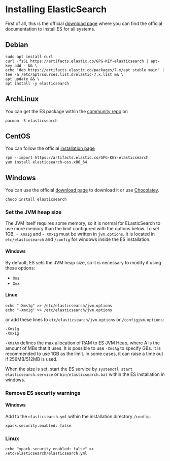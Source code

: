 # Installing ElasticSearch

First of all, this is the official [download page](https://www.elastic.co/downloads/elasticsearch) where you can find the official documentation to install ES for all systems.

## Debian

```
sudo apt install curl
curl -fsSL https://artifacts.elastic.co/GPG-KEY-elasticsearch | apt-key add - && \
echo "deb https://artifacts.elastic.co/packages/7.x/apt stable main" | tee -a /etc/apt/sources.list.d/elastic-7.x.list && \
apt update && \
apt install -y elasticsearch
```

## ArchLinux
You can get the ES package within the [community repo](https://archlinux.org/packages/?name=elasticsearch) or:
```
pacman -S elasticsearch
```

## CentOS
You can follow the official [installation page](https://www.elastic.co/guide/en/elasticsearch/reference/7.15/rpm.html#rpm-repo)
```
rpm --import https://artifacts.elastic.co/GPG-KEY-elasticsearch
yum install elasticsearch-oss.x86_64
```

## Windows

You can use the official [download page](https://www.elastic.co/downloads/elasticsearch) to download it or use [Chocolatey](https://chocolatey.org/install).

```
choco install elasticsearch
```

### Set the JVM heap size

The JVM itself requires some memory, so it is normal for ELasticSearch to use more memory than the limit configured with the options below. To set 1GB, `- Xms1g` and `- Xmx1g` must be written in `jvm.options`. It is located in `etc/elasticsearch` and `/config` for windows inside the ES installation.

#### Windows
By default, ES sets the JVM heap size, so it is necessary to modify it using these options:
- `Xms`
- `Xmx`

#### Linux

```
echo "-Xms1g" >> /etc/elasticsearch/jvm.options
echo "-Xmx1g" >> /etc/elasticsearch/jvm.options
```

or add these lines to `etc/elasticsearch/jvm.options` or `/configjvm.options`:

```
-Xms1g
-Xmx1g
```

`-XmsAm` defines the max allocation of RAM to ES JVM Heap, where A is the amount of MBs that it uses. It is possible to use `-XmsAg` to specify GBs. It is recommended to use 1GB as the limit. In some cases, it can raise a time out if 256MB/512MB is used.

When the size is set, start the ES service by `systemctl start elasticsearch.service` or `bin/elasticsearch.bat` within the ES installation in windows.

### Remove ES security warnings

#### Windows
Add to the `elasticsearch.yml` within the installation directory `/config`:
```
xpack.security.enabled: false
```

### Linux
```
echo "xpack.security.enabled: false" >> /etc/elasticsearch/elasticsearch.yml
```